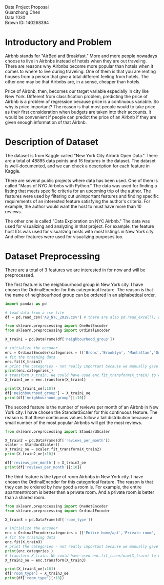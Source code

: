 Data Project Proposal  
Guanzhong Chen  
Data 1030  
Brown ID: 140268394


# Introductory and Problem


Airbnb stands for "AirBed and Breakfast." More and more people nowadays choose to live in Airbnbs instead of hotels when they are out traveling. There are reasons why Airbnbs become more popular than hotels when it comes to where to live during traveling. One of them is that you are renting houses from a person that give a total different feeling from hotels. The other one may be that Airbnbs are, in a sense, cheaper than hotels.


Price of Airbnb, then, becomes our target variable especially in city like New York. Different from classification problem, predicting the price of Airbnb is a problem of regression because price is a continuous variable. So why is price important? The reason is that most people would to take price as their first consideration when budgets are taken into their accounts. It would be convenient if people can predict the price of an Airbnb if they are given enough information of that Airbnb.


# Description of Dataset


The dataset is from Kaggle called "New York City Airbnb Open Data." There are a total of 48895 data points and 16 features in the dataset. The dataset is well-documented, and we can check a description for each feature in Kaggle.


There are several public projects where data has been used. One of them is called "Maps of NYC Airbnbs with Python." The data was used for finding a listing that meets specific criteria for an upcoming trip of the author. The features were used by filtering out unimportant features and finding specific requirements of an interested feature satisfying the author's criteria. For example, the author would want the host to must have more than 10 reviews.


The other one is called "Data Exploration on NYC Airbnb." The data was used for visualizing and analyzing in that project. For example, the feature host IDs was used for visualizing hosts with most listings in New York city. And other features were used for visualizing purposes too.


# Dataset Preprocessing


There are a total of 3 features we are interested in for now and will be preprocessed.


The first feature is the neighbourhood group in New York city. I have chosen the OrdinalEncoder for this categorical feature. The reason is that the name of neighbourhood group can be ordered in an alphabetical order.

```python
import pandas as pd

# load data from a csv file
df = pd.read_csv('AB_NYC_2019.csv') # there are also pd.read_excel(), and pd.read_sql()
```

```python
from sklearn.preprocessing import OneHotEncoder
from sklearn.preprocessing import OrdinalEncoder

X_train1 = pd.DataFrame(df['neighbourhood_group'])

# initialize the encoder
enc = OrdinalEncoder(categories = [['Bronx','Brooklyn', 'Manhattan','Queens','Staten Island']]) # The ordered list of 
# fit the training data
enc.fit(X_train1)
# print the categories - not really important because we manually gave the ordered list of categories
print(enc.categories_)
# transform X_train. We could have used enc.fit_transform(X_train) to combine fit and transform
X_train1_oe = enc.transform(X_train1)

print(X_train1_oe[:10])
df['neighbourhood_group'] = X_train1_oe
print(df['neighbourhood_group'][:10])
```

The second feature is the number of reviews per month of an Airbnb in New York city. I have chosen the StandardScaler for this continuous feature. The reason is that these continuous values follow a tail distribution because a small number of the most popular Airbnbs will get the most reviews.

```python
from sklearn.preprocessing import StandardScaler

X_train2 = pd.DataFrame(df['reviews_per_month'])
scaler = StandardScaler()
X_train2_oe = scaler.fit_transform(X_train2)
print(X_train2_oe[:10])

df['reviews_per_month'] = X_train2_oe
print(df['reviews_per_month'][:10])
```

The third feature is the type of room Airbnbs in New York city. I have chosen the OrdinalEncoder for this categorical feature. The reason is that they can be ordered by how good a room is. For example, the entire apartment/room is better than a private room. And a private room is better than a shared room.

```python
from sklearn.preprocessing import OneHotEncoder
from sklearn.preprocessing import OrdinalEncoder

X_train3 = pd.DataFrame(df['room_type'])

# initialize the encoder
enc = OrdinalEncoder(categories = [['Entire home/apt','Private room', 'Shared room']]) # The ordered list of 
# fit the training data
enc.fit(X_train3)
# print the categories - not really important because we manually gave the ordered list of categories
print(enc.categories_)
# transform X_train. We could have used enc.fit_transform(X_train) to combine fit and transform
X_train3_oe = enc.transform(X_train3)

print(X_train3_oe[:10])
df['room_type'] = X_train3_oe
print(df['room_type'][:10])
```

```python

```
